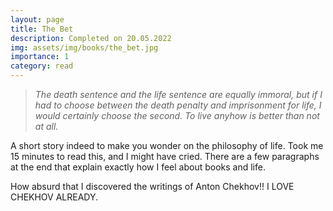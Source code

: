 ```yaml
---
layout: page
title: The Bet
description: Completed on 20.05.2022
img: assets/img/books/the_bet.jpg
importance: 1
category: read
---
```


> _The death sentence and the life sentence are equally immoral, but if 
I had to choose between the death penalty and imprisonment for life, 
I would certainly choose the second. To live anyhow is better than not at all._

A short story indeed to make you wonder on the philosophy of life.
Took me 15 minutes to read this, and I might have cried.
There are a few paragraphs at the end that explain exactly how I feel about books and life.

How absurd that I discovered the writings of Anton Chekhov!! I LOVE CHEKHOV ALREADY.
